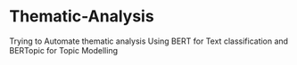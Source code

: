 # Thematic-Analysis
Trying to Automate thematic analysis Using BERT for Text classification and BERTopic for Topic Modelling
